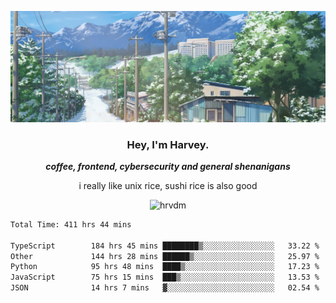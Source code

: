 ![](https://github.com/hrvdm/hrvdm/blob/main/images/winter.png?raw=true)

<div align="center">
    <h3> Hey, I'm Harvey.</h3>
    <p><i><b>coffee, frontend, cybersecurity and general shenanigans</b></i></p>
    <p>i really like unix rice, sushi rice is also good</p>
</div>

<p align="center">  <img src="https://komarev.com/ghpvc/?username=hrvdm&label=Views&color=252733&style=for-the-badge" alt="hrvdm" /> </p>

<!--START_SECTION:waka-->

```txt
Total Time: 411 hrs 44 mins

TypeScript        184 hrs 45 mins ████████▒░░░░░░░░░░░░░░░░   33.22 %
Other             144 hrs 28 mins ██████▒░░░░░░░░░░░░░░░░░░   25.97 %
Python            95 hrs 48 mins  ████▒░░░░░░░░░░░░░░░░░░░░   17.23 %
JavaScript        75 hrs 15 mins  ███▒░░░░░░░░░░░░░░░░░░░░░   13.53 %
JSON              14 hrs 7 mins   ▓░░░░░░░░░░░░░░░░░░░░░░░░   02.54 %
```

<!--END_SECTION:waka-->
